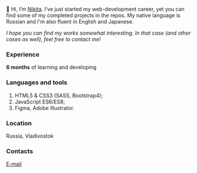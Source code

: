 👋 Hi, I’m [Nikita](https://github.com/thatkit). I’ve just started my web-development career, yet you can find some of my completed projects in the repos. 
My native language is Russian and I'm also fluent in English and Japanese.

*I hope you can find my works somewhat interesting. In that case (and other cases as well), feel free to contact me!*

### Experience
**6 months** of learning and developing

### Languages and tools
1. HTML5 & CSS3 (SASS, Bootstrap4);
2. JavaScript ES6/ES8;
3. Figma, Adobe Illustrator.

### Location
Russia, Vladivostok

### Contacts
[E-mail](mailto:emper137137@gmail.com?subject=[GitHub]%20Hello%20Nikita)
